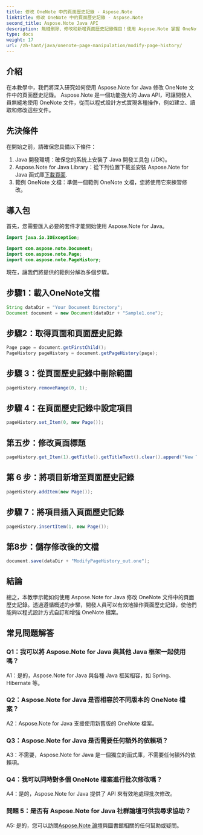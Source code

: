 ```yaml
---
title: 修改 OneNote 中的頁面歷史記錄 - Aspose.Note
linktitle: 修改 OneNote 中的頁面歷史記錄 - Aspose.Note
second_title: Aspose.Note Java API
description: 無縫刪除、修改和新增頁面歷史記錄條目！使用 Aspose.Note 掌握 OneNote 的逐步指南和程式碼。 #OneNote #Java #Aspose
type: docs
weight: 17
url: /zh-hant/java/onenote-page-manipulation/modify-page-history/
---
```

## 介紹

在本教學中，我們將深入研究如何使用 Aspose.Note for Java 修改 OneNote 文件中的頁面歷史記錄。 Aspose.Note 是一個功能強大的 Java API，可讓開發人員無縫地使用 OneNote 文件，從而以程式設計方式實現各種操作，例如建立、讀取和修改這些文件。

## 先決條件

在開始之前，請確保您具備以下條件：

1. Java 開發環境：確保您的系統上安裝了 Java 開發工具包 (JDK)。
2.  Aspose.Note for Java Library：從下列位置下載並安裝 Aspose.Note for Java 函式庫[下載頁面](https://releases.aspose.com/note/java/).
3. 範例 OneNote 文檔：準備一個範例 OneNote 文檔，您將使用它來練習修改。

## 導入包

首先，您需要匯入必要的套件才能開始使用 Aspose.Note for Java。

```java
import java.io.IOException;

import com.aspose.note.Document;
import com.aspose.note.Page;
import com.aspose.note.PageHistory;
```

現在，讓我們將提供的範例分解為多個步驟。

## 步驟1：載入OneNote文檔

```java
String dataDir = "Your Document Directory";
Document document = new Document(dataDir + "Sample1.one");
```

## 步驟2：取得頁面和頁面歷史記錄

```java
Page page = document.getFirstChild();
PageHistory pageHistory = document.getPageHistory(page);
```

## 步驟 3：從頁面歷史記錄中刪除範圍

```java
pageHistory.removeRange(0, 1);
```

## 步驟 4：在頁面歷史記錄中設定項目

```java
pageHistory.set_Item(0, new Page());
```

## 第五步：修改頁面標題

```java
pageHistory.get_Item(1).getTitle().getTitleText().clear().append("New Title");
```

## 第 6 步：將項目新增至頁面歷史記錄

```java
pageHistory.addItem(new Page());
```

## 步驟 7：將項目插入頁面歷史記錄

```java
pageHistory.insertItem(1, new Page());
```

## 第8步：儲存修改後的文檔

```java
document.save(dataDir + "ModifyPageHistory_out.one");
```

## 結論

總之，本教學示範如何使用 Aspose.Note for Java 修改 OneNote 文件中的頁面歷史記錄。透過遵循概述的步驟，開發人員可以有效地操作頁面歷史記錄，使他們能夠以程式設計方式自訂和增強 OneNote 檔案。

## 常見問題解答

### Q1：我可以將 Aspose.Note for Java 與其他 Java 框架一起使用嗎？

A1：是的，Aspose.Note for Java 與各種 Java 框架相容，如 Spring、Hibernate 等。

### Q2：Aspose.Note for Java 是否相容於不同版本的 OneNote 檔案？

A2：Aspose.Note for Java 支援使用新舊版的 OneNote 檔案。

### Q3：Aspose.Note for Java 是否需要任何額外的依賴項？

A3：不需要，Aspose.Note for Java 是一個獨立的函式庫，不需要任何額外的依賴項。

### Q4：我可以同時對多個 OneNote 檔案進行批次修改嗎？

A4：是的，Aspose.Note for Java 提供了 API 來有效地處理批次修改。

### 問題 5：是否有 Aspose.Note for Java 社群論壇可供我尋求協助？

 A5: 是的，您可以訪問[Aspose.Note 論壇](https://forum.aspose.com/c/note/28)與圖書館相關的任何幫助或疑問。

